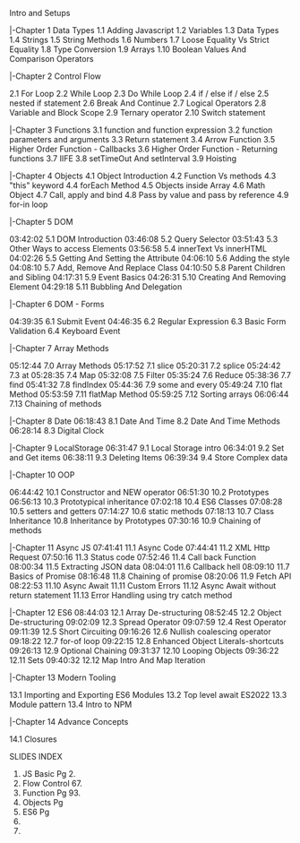 Intro and Setups

|-Chapter 1 Data Types
1.1 Adding Javascript
1.2 Variables
1.3 Data Types
1.4 Strings
1.5 String Methods
1.6 Numbers
1.7 Loose Equality Vs Strict Equality
1.8 Type Conversion
1.9 Arrays
1.10 Boolean Values And Comparison Operators

|-Chapter 2 Control Flow  

2.1 For Loop
2.2 While Loop
2.3 Do While Loop
2.4 if /  else if  / else
2.5 nested if statement
2.6 Break And Continue
2.7 Logical Operators
2.8 Variable and Block Scope
2.9 Ternary operator
2.10 Switch statement

|-Chapter 3 Functions
3.1 function and function expression
3.2 function parameters and arguments
3.3 Return statement
3.4 Arrow Function
3.5 Higher Order Function - Callbacks
3.6 Higher Order Function - Returning functions
3.7 IIFE
3.8 setTimeOut And setInterval
3.9 Hoisting

|-Chapter 4 Objects
4.1 Object Introduction
4.2 Function Vs methods
4.3 "this" keyword
4.4 forEach Method
4.5 Objects inside Array
4.6 Math Object
4.7 Call, apply and bind
4.8 Pass by value and pass by reference
4.9 for-in loop

|-Chapter 5 DOM

03:42:02 5.1 DOM Introduction
03:46:08 5.2 Query Selector
03:51:43 5.3 Other Ways to access Elements
03:56:58 5.4 innerText Vs innerHTML
04:02:26 5.5 Getting And Setting the Attribute
04:06:10 5.6 Adding the style
04:08:10 5.7 Add, Remove And Replace Class
04:10:50 5.8 Parent Children and Sibling
04:17:31 5.9 Event Basics
04:26:31 5.10 Creating And Removing Element
04:29:18 5.11 Bubbling And Delegation


 |-Chapter 6 DOM - Forms

04:39:35 6.1 Submit Event
04:46:35 6.2 Regular Expression
6.3 Basic Form Validation
6.4 Keyboard Event

 |-Chapter 7 Array Methods

05:12:44 7.0 Array Methods
05:17:52 7.1 slice
05:20:31 7.2 splice
05:24:42 7.3 at
05:28:35 7.4 Map
05:32:08 7.5 Filter
05:35:24 7.6 Reduce
05:38:36 7.7 find 
05:41:32 7.8 findIndex
05:44:36 7.9 some and every
05:49:24 7.10 flat Method
05:53:59 7.11 flatMap Method
05:59:25 7.12 Sorting arrays
06:06:44 7.13 Chaining of methods

 |-Chapter 8 Date
06:18:43 8.1 Date And Time 
8.2 Date And Time Methods
06:28:14 8.3 Digital Clock

 |-Chapter 9 LocalStorage
06:31:47 9.1 Local Storage intro
06:34:01 9.2 Set and Get items
06:38:11 9.3 Deleting Items
06:39:34 9.4 Store Complex data 

 |-Chapter 10 OOP

06:44:42 10.1 Constructor and NEW operator
06:51:30 10.2 Prototypes
06:56:13 10.3 Prototypical inheritance
07:02:18 10.4 ES6 Classes
07:08:28 10.5 setters and getters
07:14:27 10.6 static methods
07:18:13 10.7 Class Inheritance
10.8 Inheritance by Prototypes
07:30:16 10.9 Chaining of methods


 |-Chapter 11 Async JS
07:41:41 11.1 Async Code
07:44:41 11.2 XML Http Request
07:50:16 11.3 Status code
07:52:46 11.4 Call back Function
08:00:34 11.5 Extracting JSON data
08:04:01 11.6 Callback hell
08:09:10 11.7 Basics of Promise
08:16:48 11.8 Chaining of promise
08:20:06 11.9 Fetch API
08:22:53 11.10 Async Await
 11.11 Custom Errors
 11.12 Async Await without return statement
 11.13 Error Handling using try catch method

 |-Chapter 12 ES6
08:44:03 12.1 Array De-structuring
08:52:45 12.2 Object De-structuring
09:02:09 12.3 Spread Operator
09:07:59 12.4 Rest Operator
09:11:39 12.5 Short Circuiting
09:16:26 12.6 Nullish coalescing operator
09:18:22 12.7 for-of loop
09:22:15 12.8 Enhanced Object Literals-shortcuts
09:26:13 12.9 Optional Chaining
09:31:37 12.10 Looping Objects
09:36:22 12.11 Sets
09:40:32 12.12 Map Intro And Map Iteration

 |-Chapter 13 Modern Tooling

 13.1 Importing and Exporting ES6 Modules
 13.2 Top level await ES2022
 13.3 Module pattern
 13.4 Intro to NPM

 |-Chapter 14 Advance Concepts

14.1 Closures





SLIDES INDEX

1. JS Basic Pg 2.
2. Flow Control 67.
3. Function Pg 93.
4. Objects Pg 
5. ES6 Pg
6.
7.
